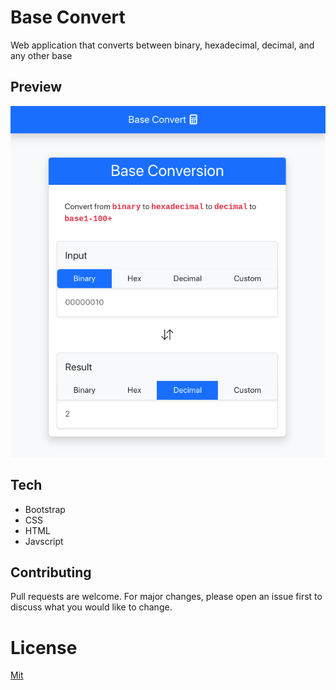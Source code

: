 # Base Convert
Web application that converts between binary, hexadecimal, decimal, and any other base

 ## Preview

<p align="center">
<img src="screenshots/main.png" width="600">
</p>

## Tech

- Bootstrap
- CSS
- HTML
- Javscript
  
## Contributing

Pull requests are welcome. For major changes, please open an issue first to discuss what you would like to change.

# License

[Mit](https://choosealicense.com/licenses/mit/)
